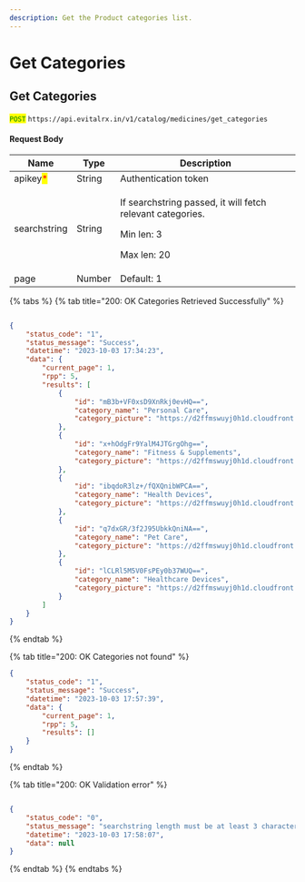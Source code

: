 ```yaml
---
description: Get the Product categories list.
---
```


# Get Categories

## Get Categories

<mark style="color:green;">`POST`</mark> `https://api.evitalrx.in/v1/catalog/medicines/get_categories`

#### Request Body

| Name                                     | Type   | Description                                                                                                   |
| ---------------------------------------- | ------ | ------------------------------------------------------------------------------------------------------------- |
| apikey<mark style="color:red;">\*</mark> | String | Authentication token                                                                                          |
| searchstring                             | String | <p>If searchstring passed, it will fetch relevant categories. </p><p>Min len: 3 </p><p>Max len: 20</p><p></p> |
| page                                     | Number | Default: 1                                                                                                    |

{% tabs %}
{% tab title="200: OK Categories Retrieved Successfully" %}
```json

{
    "status_code": "1",
    "status_message": "Success",
    "datetime": "2023-10-03 17:34:23",
    "data": {
        "current_page": 1,
        "rpp": 5,
        "results": [
            {
                "id": "mB3b+VF0xsD9XnRkj0evHQ==",
                "category_name": "Personal Care",
                "category_picture": "https://d2ffmswuyj0h1d.cloudfront.net/storage/extra/cosmetic/default.jpg"
            },
            {
                "id": "x+hOdgFr9YalM4JTGrgOhg==",
                "category_name": "Fitness & Supplements",
                "category_picture": "https://d2ffmswuyj0h1d.cloudfront.net/storage/extra/cosmetic/default.jpg"
            },
            {
                "id": "ibqdoR3lz+/fQXQnibWPCA==",
                "category_name": "Health Devices",
                "category_picture": "https://d2ffmswuyj0h1d.cloudfront.net/storage/extra/cosmetic/default.jpg"
            },
            {
                "id": "q7dxGR/3f2J95UbkkQniNA==",
                "category_name": "Pet Care",
                "category_picture": "https://d2ffmswuyj0h1d.cloudfront.net/storage/extra/cosmetic/default.jpg"
            },
            {
                "id": "lCLRl5M5V0FsPEy0b37WUQ==",
                "category_name": "Healthcare Devices",
                "category_picture": "https://d2ffmswuyj0h1d.cloudfront.net/storage/extra/cosmetic/default.jpg"
            }
        ]
    }
}
```
{% endtab %}

{% tab title="200: OK Categories not found" %}
```json
{
    "status_code": "1",
    "status_message": "Success",
    "datetime": "2023-10-03 17:57:39",
    "data": {
        "current_page": 1,
        "rpp": 5,
        "results": []
    }
}
```
{% endtab %}

{% tab title="200: OK Validation error" %}
```json

{
    "status_code": "0",
    "status_message": "searchstring length must be at least 3 characters long",
    "datetime": "2023-10-03 17:58:07",
    "data": null
}
```
{% endtab %}
{% endtabs %}

